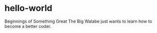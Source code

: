 # hello-world
Beginnings of Something Great
The Big Walabe just wants to learn how to become a better coder.
